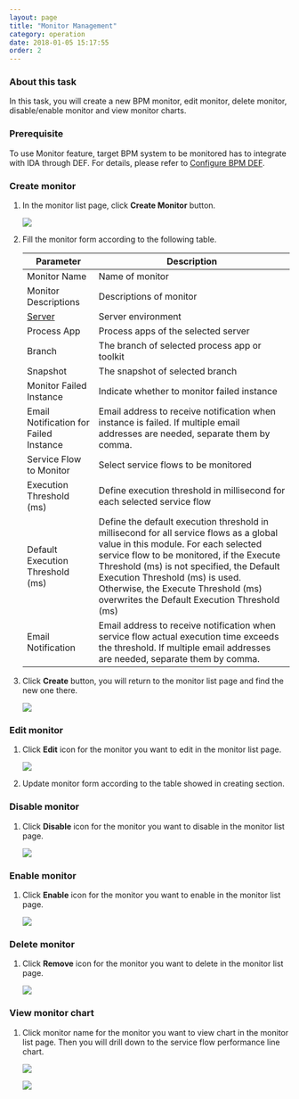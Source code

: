 ```yaml
---
layout: page
title: "Monitor Management"
category: operation
date: 2018-01-05 15:17:55
order: 2
---
```


### About this task

In this task, you will create a new BPM monitor, edit monitor, delete monitor, disable/enable monitor and view monitor charts.

### Prerequisite
To use Monitor feature, target BPM system to be monitored has to integrate with IDA through DEF. For details, please refer to  [Configure BPM DEF][2]. 

### Create monitor

  1. In the monitor list page, click **Create Monitor** button.
  
     ![][op_create_monitor] 
  
  2. Fill the monitor form according to the following table.
  
     Parameter             | Description       
     ----------------------|-------------------
     Monitor Name          |Name of monitor    
     Monitor Descriptions   |Descriptions of monitor
     [Server][1]           |Server environment
     Process App           |Process apps of the selected server
     Branch                |The branch of selected process app or toolkit
     Snapshot              |The snapshot of selected branch
     Monitor Failed Instance    |Indicate whether to monitor failed instance
     Email Notification for Failed Instance                   |Email address to receive notification when instance is failed. If multiple email addresses are needed, separate them by comma.
     Service Flow to Monitor              |Select service flows to be monitored
     Execution Threshold (ms)            |Define execution threshold in millisecond for each selected service flow
     Default Execution Threshold (ms)  | Define the default execution threshold in millisecond for all service flows as a global value in this module. For each selected service flow to be monitored, if the Execute Threshold (ms) is not specified, the Default Execution Threshold (ms) is used. Otherwise, the Execute Threshold (ms) overwrites the Default Execution Threshold (ms)
     Email Notification                   |Email address to receive notification when service flow actual execution time exceeds the threshold. If multiple email addresses are needed, separate them by comma.
        
  3. Click **Create** button, you will return to the monitor list page and find the new one there.

     ![][op_create_monitor_form] 
  
### Edit monitor

  1. Click **Edit** icon for the monitor you want to edit in the monitor list page.
  
     ![][op_edit_monitor]
     
  2. Update monitor form according to the table showed in creating section.

### Disable monitor

  1. Click **Disable** icon for the monitor you want to disable in the monitor list page.
  
      ![][op_disable_monitor]
      
### Enable monitor

  1. Click **Enable** icon for the monitor you want to enable in the monitor list page. 
      
      ![][op_enable_monitor]
           
### Delete monitor

  1. Click **Remove** icon for the monitor you want to delete in the monitor list page.
    
      ![][op_delete_monitor]
        
### View monitor chart

  1. Click monitor name for the monitor you want to view chart in the monitor list page. Then you will drill down to the service flow performance line chart.
    
      ![][op_click_monitor]  
     
      ![][op_monitor_chart]
      
[op_create_monitor]: ../images/operation/operation_click_create_monitor.PNG
[op_create_monitor_form]: ../images/operation/operation_create_monitor_form.PNG
[op_edit_monitor]: ../images/operation/operation_click_edit_monitor.PNG
[op_disable_monitor]: ../images/operation/operation_click_disable_monitor.PNG
[op_enable_monitor]: ../images/operation/operation_click_enable_monitor.PNG
[op_delete_monitor]: ../images/operation/operation_click_delete_monitor.PNG
[op_click_monitor]: ../images/operation/operation_click_monitor_name.PNG
[op_monitor_chart]: ../images/operation/operation_monitor_chart.PNG 
[1]: ../administration/administration-bpm-configuration.html
[2]: ../installation/installation-integrate-def.html
